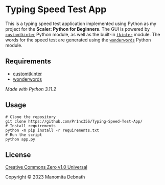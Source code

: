 # Typing Speed Test App

This is a typing speed test application implemented using Python as my project for the **Scaler: Python for Beginners**. The GUI is powered by [`customtkinter`](https://pypi.org/project/customtkinter/) Python module, as well as the built-in [`tkinter`](https://docs.python.org/3/library/tkinter.html) module. The words for the speed test are generated using the [`wonderwords`](https://pypi.org/project/wonderwords/) Python module.

## Requirements

* [customtkinter](https://pypi.org/project/customtkinter/)
* [wonderwords](https://pypi.org/project/wonderwords/)

*Made with Python 3.11.2*

## Usage 

```shell
# Clone the repository
git clone https://github.com/Pr1nc35S/Typing-Speed-Test-App/
# Install requirements
python -m pip install -r requirements.txt
# Run the script
python app.py
```

## License

[Creative Commons Zero v1.0 Universal](LICENSE)

Copyright &copy; 2023 Manomita Debnath